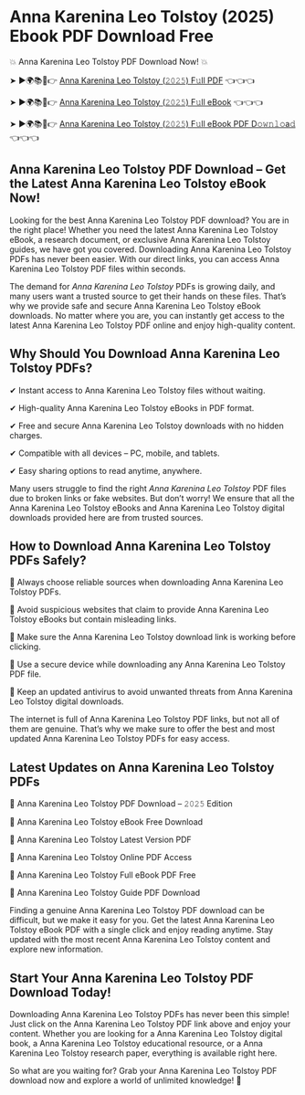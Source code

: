 # Anna Karenina Leo Tolstoy (2025) Ebook PDF Download Free

💥 Anna Karenina Leo Tolstoy PDF Download Now! 💥

➤ ►🌍📚📱👉 [Anna Karenina Leo Tolstoy (𝟸𝟶𝟸𝟻) F𝚞ll PDF](https://getpdf.xyz/anna-karenina-leo-tolstoy) 👈👈👈


➤ ►🌍📚📱👉 [Anna Karenina Leo Tolstoy (𝟸𝟶𝟸𝟻) F𝚞ll eBook](https://getpdf.xyz/anna-karenina-leo-tolstoy) 👈👈👈


➤ ►🌍📚📱👉 [Anna Karenina Leo Tolstoy (𝟸𝟶𝟸𝟻) F𝚞ll eBook PDF D𝚘𝚠𝚗𝚕𝚘a𝚍](https://getpdf.xyz/anna-karenina-leo-tolstoy) 👈👈👈


## Anna Karenina Leo Tolstoy PDF Download – Get the Latest Anna Karenina Leo Tolstoy eBook Now!

Looking for the best Anna Karenina Leo Tolstoy PDF download? You are in the right place! Whether you need the latest Anna Karenina Leo Tolstoy eBook, a research document, or exclusive Anna Karenina Leo Tolstoy guides, we have got you covered. Downloading Anna Karenina Leo Tolstoy PDFs has never been easier. With our direct links, you can access Anna Karenina Leo Tolstoy PDF files within seconds.

The demand for *Anna Karenina Leo Tolstoy* PDFs is growing daily, and many users want a trusted source to get their hands on these files. That’s why we provide safe and secure Anna Karenina Leo Tolstoy eBook downloads. No matter where you are, you can instantly get access to the latest Anna Karenina Leo Tolstoy PDF online and enjoy high-quality content.

## Why Should You Download Anna Karenina Leo Tolstoy PDFs?

✔ Instant access to Anna Karenina Leo Tolstoy files without waiting.

✔ High-quality Anna Karenina Leo Tolstoy eBooks in PDF format.

✔ Free and secure Anna Karenina Leo Tolstoy downloads with no hidden charges.

✔ Compatible with all devices – PC, mobile, and tablets.

✔ Easy sharing options to read anytime, anywhere.

Many users struggle to find the right *Anna Karenina Leo Tolstoy* PDF files due to broken links or fake websites. But don’t worry! We ensure that all the Anna Karenina Leo Tolstoy eBooks and Anna Karenina Leo Tolstoy digital downloads provided here are from trusted sources.

## How to Download Anna Karenina Leo Tolstoy PDFs Safely?

📌 Always choose reliable sources when downloading Anna Karenina Leo Tolstoy PDFs.

📌 Avoid suspicious websites that claim to provide Anna Karenina Leo Tolstoy eBooks but contain misleading links.

📌 Make sure the Anna Karenina Leo Tolstoy download link is working before clicking.

📌 Use a secure device while downloading any Anna Karenina Leo Tolstoy PDF file.

📌 Keep an updated antivirus to avoid unwanted threats from Anna Karenina Leo Tolstoy digital downloads.

The internet is full of Anna Karenina Leo Tolstoy PDF links, but not all of them are genuine. That’s why we make sure to offer the best and most updated Anna Karenina Leo Tolstoy PDFs for easy access.

## Latest Updates on Anna Karenina Leo Tolstoy PDFs

🔹 Anna Karenina Leo Tolstoy PDF Download – 𝟸𝟶𝟸𝟻 Edition

🔹 Anna Karenina Leo Tolstoy eBook Free Download

🔹 Anna Karenina Leo Tolstoy Latest Version PDF

🔹 Anna Karenina Leo Tolstoy Online PDF Access

🔹 Anna Karenina Leo Tolstoy Full eBook PDF Free

🔹 Anna Karenina Leo Tolstoy Guide PDF Download

Finding a genuine Anna Karenina Leo Tolstoy PDF download can be difficult, but we make it easy for you. Get the latest Anna Karenina Leo Tolstoy eBook PDF with a single click and enjoy reading anytime. Stay updated with the most recent Anna Karenina Leo Tolstoy content and explore new information.

## Start Your Anna Karenina Leo Tolstoy PDF Download Today!

Downloading Anna Karenina Leo Tolstoy PDFs has never been this simple! Just click on the Anna Karenina Leo Tolstoy PDF link above and enjoy your content. Whether you are looking for a Anna Karenina Leo Tolstoy digital book, a Anna Karenina Leo Tolstoy educational resource, or a Anna Karenina Leo Tolstoy research paper, everything is available right here.

So what are you waiting for? Grab your Anna Karenina Leo Tolstoy PDF download now and explore a world of unlimited knowledge! 🚀